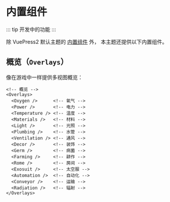 # 内置组件

::: tip
开发中的功能
:::

除 VuePress2 默认主题的 [内置组件](https://vuepress2.netlify.app/zh/reference/default-theme/components.html) 外，
本主题还提供以下内置组件。

## 概览（`Overlays`）

像在游戏中一样提供多视图概览：

```vue
<!-- 概览 -->
<Overlays>
  <Oxygen />      <!-- 氧气 -->
  <Power />       <!-- 电力 -->
  <Temperature /> <!-- 温度 -->
  <Materials />   <!-- 材料 -->
  <Light />       <!-- 光照 -->
  <Plumbing />    <!-- 水管 -->
  <Ventilation /> <!-- 通风 -->
  <Decor />       <!-- 装饰 -->
  <Germ />        <!-- 病菌 -->
  <Farming />     <!-- 耕作 -->
  <Rome />        <!-- 房间 -->
  <Exosuit />     <!-- 太空服 -->
  <Automation />  <!-- 自动化 -->
  <Conveyor />    <!-- 运输 -->
  <Radiation />   <!-- 辐射 -->
</Overlays>
```

<Overlays src="/OverlaysExample/" />